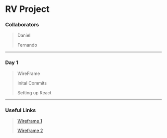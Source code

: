 # RV Project

### Collaborators

> Daniel
>
> Fernando

_________________________________

### Day 1

> WireFrame
>
> Inital Commits
>
> Setting up React

____________________________________

### Useful Links

> [Wireframe 1](rvproject/src/img/WireFrame2.jpg)
>
> [Wireframe 2](rvproject/src/img/WireFrame1.jpg)
